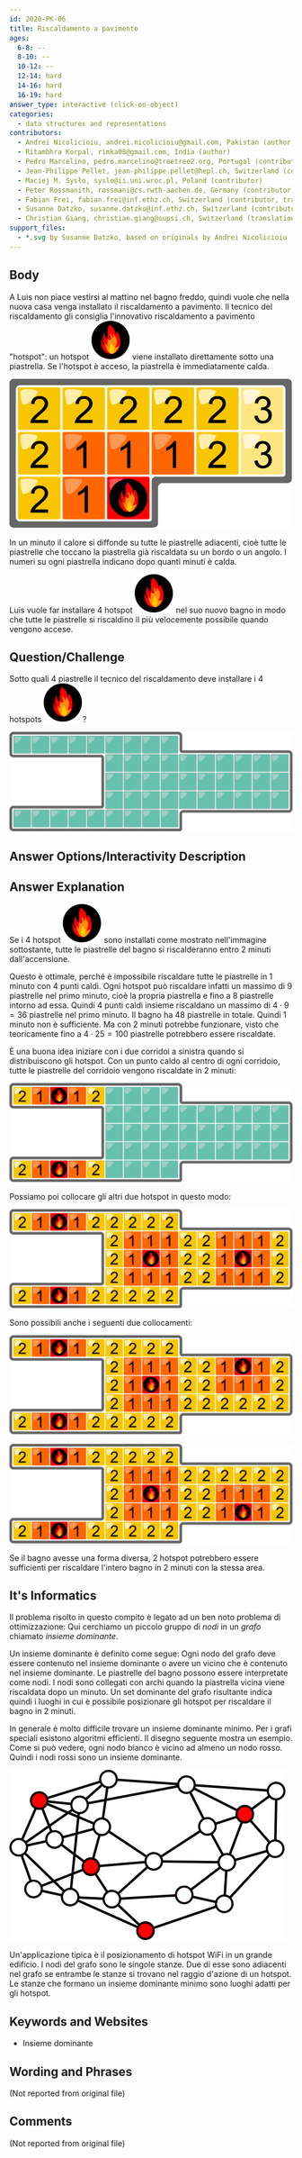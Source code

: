 ```yaml
---
id: 2020-PK-06
title: Riscaldamento a pavimento
ages:
  6-8: --
  8-10: --
  10-12: --
  12-14: hard
  14-16: hard
  16-19: hard
answer_type: interactive (click-on-object)
categories:
  - data structures and representations
contributors:
  - Andrei Nicolicioiu, andrei.nicolicioiu@gmail.com, Pakistan (author, graphics)
  - Ritambhra Korpal, rimka08@gmail.com, India (author)
  - Pedro Marcelino, pedro.marcelino@treetree2.org, Portugal (contributor)
  - Jean-Philippe Pellet, jean-philippe.pellet@hepl.ch, Switzerland (contributor)
  - Maciej M. Sysło, syslo@ii.uni.wroc.pl, Poland (contributor)
  - Peter Rossmanith, rossmani@cs.rwth-aachen.de, Germany (contributor)
  - Fabian Frei, fabian.frei@inf.ethz.ch, Switzerland (contributor, translation from English into German)
  - Susanne Datzko, susanne.datzko@inf.ethz.ch, Switzerland (contributor, graphics)
  - Christian Giang, christian.giang@supsi.ch, Switzerland (translation from German into Italian)
support_files:
  - *.svg by Susanne Datzko, based on originals by Andrei Nicolicioiu
---
```



## Body

A Luis non piace vestirsi al mattino nel bagno freddo, quindi vuole che nella nuova casa venga installato il riscaldamento a pavimento. Il tecnico del riscaldamento gli consiglia l'innovativo riscaldamento a pavimento "hotspot": un hotspot ![hotspot] viene installato direttamente sotto una piastrella. Se l'hotspot è acceso, la piastrella è immediatamente calda.

[hotspot]: graphics/2020-PK-06_taskbody3.svg "hotspot (20px)"

![](graphics/2020-PK-06_taskbody1-compatible.svg "Propagation de la chaleur (160px)")

In un minuto il calore si diffonde su tutte le piastrelle adiacenti, cioè tutte le piastrelle che toccano la piastrella già riscaldata su un bordo o un angolo. I numeri su ogni piastrella indicano dopo quanti minuti è calda.

Luis vuole far installare 4 hotspot ![hotspot] nel suo nuovo bagno in modo che tutte le piastrelle si riscaldino il più velocemente possibile quando vengono accese.


## Question/Challenge

Sotto quali 4 piastrelle il tecnico del riscaldamento deve installare i 4 hotspots ![hotspot]?

![](graphics/2020-PK-06_taskbody2_interactive-interactive.svg "Plan (400px)")


## Answer Options/Interactivity Description

<!-- empty -->


## Answer Explanation

Se i 4 hotspot ![hotspot] sono installati come mostrato nell'immagine sottostante, tutte le piastrelle del bagno si riscalderanno entro 2 minuti dall'accensione.

Questo è ottimale, perché è impossibile riscaldare tutte le piastrelle in 1 minuto con 4 punti caldi. Ogni hotspot può riscaldare infatti un massimo di 9 piastrelle nel primo minuto, cioè la propria piastrella e fino a 8 piastrelle intorno ad essa. Quindi 4 punti caldi insieme riscaldano un massimo di $4 \cdot 9 = 36$ piastrelle nel primo minuto. Il bagno ha 48 piastrelle in totale. Quindi 1 minuto non è sufficiente. Ma con 2 minuti potrebbe funzionare, visto che teoricamente fino a $4 \cdot 25 = 100$ piastrelle potrebbero essere riscaldate.

È una buona idea iniziare con i due corridoi a sinistra quando si distribuiscono gli hotspot. Con un punto caldo al centro di ogni corridoio, tutte le piastrelle del corridoio vengono riscaldate in 2 minuti:


![](graphics/2020-PK-06_explanation1-compatible.svg "Explication 1 (400px)")

Possiamo poi collocare gli altri due hotspot in questo modo:

![](graphics/2020-PK-06_explanation2-compatible.svg "Explication 2 (400px)")

Sono possibili anche i seguenti due collocamenti:

![](graphics/2020-PK-06_explanation3-compatible.svg "Explication 3 (400px)")

![](graphics/2020-PK-06_explanation4-compatible.svg "Explication 4 (400px)")

Se il bagno avesse una forma diversa, 2 hotspot potrebbero essere sufficienti per riscaldare l'intero bagno in 2 minuti con la stessa area.


## It's Informatics

Il problema risolto in questo compito è legato ad un ben noto problema di ottimizzazione: Qui cerchiamo un piccolo gruppo di _nodi_ in un _grafo_ chiamato _insieme dominante_.

Un insieme dominante è definito come segue: Ogni nodo del grafo deve essere contenuto nel insieme dominante o avere un vicino che è contenuto nel insieme dominante. Le piastrelle del bagno possono essere interpretate come nodi. I nodi sono collegati con archi quando la piastrella vicina viene riscaldata dopo un minuto. Un set dominante del grafo risultante indica quindi i luoghi in cui è possibile posizionare gli hotspot per riscaldare il bagno in 2 minuti. 

In generale è molto difficile trovare un insieme dominante minimo. Per i grafi speciali esistono algoritmi efficienti. Il disegno seguente mostra un esempio. Come si può vedere, ogni nodo bianco è vicino ad almeno un nodo rosso. Quindi i nodi rossi sono un insieme dominante.

![](graphics/2020-PK-06_itsinformatics-compatible.svg "Graphe (250px)")

Un'applicazione tipica è il posizionamento di hotspot WiFi in un grande edificio. I nodi del grafo sono le singole stanze. Due di esse sono adiacenti nel grafo se entrambe le stanze si trovano nel raggio d'azione di un hotspot. Le stanze che formano un insieme dominante minimo sono luoghi adatti per gli hotspot.


## Keywords and Websites

 - Insieme dominante


## Wording and Phrases

(Not reported from original file)


## Comments

(Not reported from original file)
